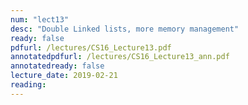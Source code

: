 ```yaml
---
num: "lect13"
desc: "Double Linked lists, more memory management"
ready: false
pdfurl: /lectures/CS16_Lecture13.pdf
annotatedpdfurl: /lectures/CS16_Lecture13_ann.pdf
annotatedready: false
lecture_date: 2019-02-21
reading: 
---
```

